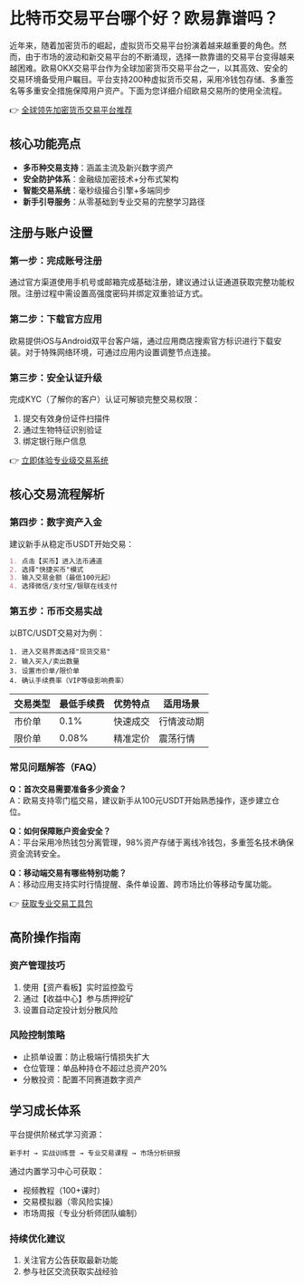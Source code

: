 # 比特币交易平台哪个好？欧易靠谱吗？

近年来，随着加密货币的崛起，虚拟货币交易平台扮演着越来越重要的角色。然而，由于市场的波动和新交易平台的不断涌现，选择一款靠谱的交易平台变得越来越困难。欧易OKX交易平台作为全球加密货币交易平台之一，以其高效、安全的交易环境备受用户瞩目。平台支持200种虚拟货币交易，采用冷钱包存储、多重签名等多重安全措施保障用户资产。下面为您详细介绍欧易交易所的使用全流程。

👉 [全球领先加密货币交易平台推荐](https://bit.ly/okx_welcome)

## 核心功能亮点
- **多币种交易支持**：涵盖主流及新兴数字资产
- **安全防护体系**：金融级加密技术+分布式架构
- **智能交易系统**：毫秒级撮合引擎+多端同步
- **新手引导服务**：从零基础到专业交易的完整学习路径

## 注册与账户设置
### 第一步：完成账号注册
通过官方渠道使用手机号或邮箱完成基础注册，建议通过认证通道获取完整功能权限。注册过程中需设置高强度密码并绑定双重验证方式。

### 第二步：下载官方应用
欧易提供iOS与Android双平台客户端，通过应用商店搜索官方标识进行下载安装。对于特殊网络环境，可通过应用内设置调整节点连接。

### 第三步：安全认证升级
完成KYC（了解你的客户）认证可解锁完整交易权限：
1. 提交有效身份证件扫描件
2. 通过生物特征识别验证
3. 绑定银行账户信息

👉 [立即体验专业级交易系统](https://bit.ly/okx_welcome)

## 核心交易流程解析
### 第四步：数字资产入金
建议新手从稳定币USDT开始交易：
```markdown
1. 点击【买币】进入法币通道
2. 选择"快捷买币"模式
3. 输入交易金额（最低100元起）
4. 选择微信/支付宝/银联在线支付
```

### 第五步：币币交易实战
以BTC/USDT交易对为例：
```
1. 进入交易界面选择"现货交易"
2. 输入买入/卖出数量
3. 设置市价单/限价单
4. 确认手续费率（VIP等级影响费率）
```

| 交易类型 | 最低手续费 | 优势特点 | 适用场景 |
|---------|------------|----------|----------|
| 市价单  | 0.1%       | 快速成交 | 行情波动期 |
| 限价单  | 0.08%      | 精准定价 | 震荡行情 |

### 常见问题解答（FAQ）
**Q：首次交易需要准备多少资金？**  
A：欧易支持零门槛交易，建议新手从100元USDT开始熟悉操作，逐步建立仓位。

**Q：如何保障账户资金安全？**  
A：平台采用冷热钱包分离管理，98%资产存储于离线冷钱包，多重签名技术确保资金流转安全。

**Q：移动端交易有哪些特别功能？**  
A：移动应用支持实时行情提醒、条件单设置、跨市场比价等移动专属功能。

👉 [获取专业交易工具包](https://bit.ly/okx_welcome)

## 高阶操作指南
### 资产管理技巧
1. 使用【资产看板】实时监控盈亏
2. 通过【收益中心】参与质押挖矿
3. 设置自动定投计划分散风险

### 风险控制策略
- 止损单设置：防止极端行情损失扩大
- 仓位管理：单品种持仓不超过总资产20%
- 分散投资：配置不同赛道数字资产

## 学习成长体系
平台提供阶梯式学习资源：
```
新手村 → 实战训练营 → 专业交易课程 → 市场分析研报
```

通过内置学习中心可获取：
- 视频教程（100+课时）
- 交易模拟器（零风险实操）
- 市场周报（专业分析师团队编制）

### 持续优化建议
1. 关注官方公告获取最新功能
2. 参与社区交流获取实战经验